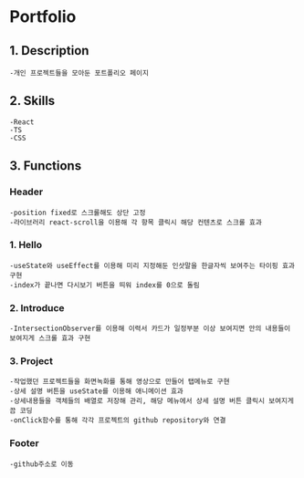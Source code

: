 # Portfolio

## 1. Description

    -개인 프로젝트들을 모아둔 포트폴리오 페이지

## 2. Skills

    -React
    -TS
    -CSS

## 3. Functions

### Header

    -position fixed로 스크롤해도 상단 고정
    -라이브러리 react-scroll을 이용해 각 항목 클릭시 해당 컨텐츠로 스크롤 효과

### 1. Hello

    -useState와 useEffect를 이용해 미리 지정해둔 인삿말을 한글자씩 보여주는 타이핑 효과 구현
    -index가 끝나면 다시보기 버튼을 띄워 index를 0으로 돌림

### 2. Introduce

    -IntersectionObserver를 이용해 이력서 카드가 일정부분 이상 보여지면 안의 내용들이 보여지게 스크롤 효과 구현

### 3. Project

    -작업했던 프로젝트들을 화면녹화를 통해 영상으로 만들어 탭메뉴로 구현
    -상세 설명 버튼을 useState를 이용해 애니메이션 효과
    -상세내용들을 객체들의 배열로 저장해 관리, 해당 메뉴에서 상세 설명 버튼 클릭시 보여지게끔 코딩
    -onClick함수를 통해 각각 프로젝트의 github repository와 연결

### Footer

    -github주소로 이동
